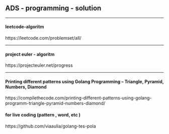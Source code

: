 ## ADS - programming - solution

_________________________________________

#### leetcode-algoritm
<link> https://leetcode.com/problemset/all/

___________________________________________

#### project euler - algoritm
<link> https://projecteuler.net/progress

_____________________________________
#### Printing different patterns using Golang Programming – Triangle, Pyramid, Numbers, Diamond
<link> https://compilethecode.com/printing-different-patterns-using-golang-programm-triangle-pyramid-numbers-diamond/

#### for live coding (pattern , word, etc )
<link> https://github.com/viaaulia/golang-tes-pola
